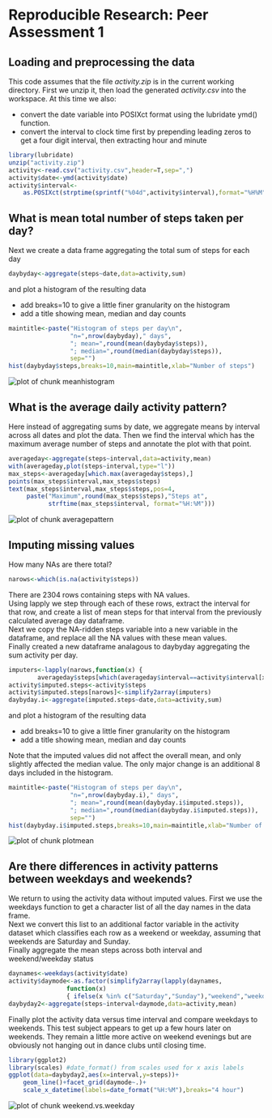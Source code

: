 # Reproducible Research: Peer Assessment 1


## Loading and preprocessing the data
This code assumes that the file *activity.zip* is in the current working directory. 
First we unzip it, then load the generated *activity.csv* into the workspace.
At this time we also:
* convert the date variable into POSIXct format using the lubridate ymd() function.
* convert the interval to clock time first by prepending leading zeros to get a
 four digit interval, then extracting hour and minute  



```r
library(lubridate)
unzip("activity.zip")
activity<-read.csv("activity.csv",header=T,sep=",")
activity$date<-ymd(activity$date)
activity$interval<-
    as.POSIXct(strptime(sprintf("%04d",activity$interval),format="%H%M"))
```


## What is mean total number of steps taken per day?
Next we create a data frame aggregating the total sum of steps for each day


```r
daybyday<-aggregate(steps~date,data=activity,sum)
```
and plot a histogram of the resulting data  
* add breaks=10 to give a little finer granularity on the histogram  
* add a title showing mean, median and day counts

```r
maintitle<-paste("Histogram of steps per day\n",
                 "n=",nrow(daybyday)," days",
                 "; mean=",round(mean(daybyday$steps)),
                 "; median=",round(median(daybyday$steps)),
                 sep="")
hist(daybyday$steps,breaks=10,main=maintitle,xlab="Number of steps")
```

![plot of chunk meanhistogram](figure/meanhistogram.png) 
## What is the average daily activity pattern?
Here instead of aggregating sums by date, we aggregate means by interval across all dates and plot the data. Then we find the interval which has the maximum average number of steps and annotate the plot with that point.

```r
averageday<-aggregate(steps~interval,data=activity,mean)
with(averageday,plot(steps~interval,type="l"))
max_steps<-averageday[which.max(averageday$steps),]
points(max_steps$interval,max_steps$steps)
text(max_steps$interval,max_steps$steps,pos=4,
     paste("Maximum",round(max_steps$steps),"Steps at",
           strftime(max_steps$interval, format="%H:%M")))
```

![plot of chunk averagepattern](figure/averagepattern.png) 


## Imputing missing values
How many NAs are there total?

```r
narows<-which(is.na(activity$steps))
```
There are 2304 rows containing steps with NA values.  
Using lapply we step through each of these rows, extract the interval for that row, and create a list of mean steps for that interval from the previously calculated average day dataframe.  
Next we copy the NA-ridden steps variable into a new variable in the dataframe, and replace all the NA values with these mean values.  
Finally created a new dataframe analagous to daybyday aggregating the sum activity per day.


```r
imputers<-lapply(narows,function(x) {
        averageday$steps[which(averageday$interval==activity$interval[x])]})
activity$imputed.steps<-activity$steps
activity$imputed.steps[narows]<-simplify2array(imputers)
daybyday.i<-aggregate(imputed.steps~date,data=activity,sum)
```
and plot a histogram of the resulting data  
* add breaks=10 to give a little finer granularity on the histogram  
* add a title showing mean, median and day counts

Note that the imputed values did not affect the overall mean, and only slightly affected the median value. The only major change is an additional 8 days included in the histogram. 

```r
maintitle<-paste("Histogram of steps per day\n",
                 "n=",nrow(daybyday.i)," days",
                 "; mean=",round(mean(daybyday.i$imputed.steps)),
                 "; median=",round(median(daybyday.i$imputed.steps)),
                 sep="")
hist(daybyday.i$imputed.steps,breaks=10,main=maintitle,xlab="Number of steps")
```

![plot of chunk plotmean](figure/plotmean.png) 
## Are there differences in activity patterns between weekdays and weekends?
We return to using the activity data without imputed values. First we use the weekdays function to get a character list of all the day names in the data frame.  
Next we convert this list to an additional factor variable in the activity dataset which classifies each row as a weekend or weekday, assuming that weekends are Saturday and Sunday.  
Finally aggregate the mean steps across both interval and weekend/weekday status

```r
daynames<-weekdays(activity$date)
activity$daymode<-as.factor(simplify2array(lapply(daynames,
                function(x)
                { ifelse(x %in% c("Saturday","Sunday"),"weekend","weekday")})))
daybyday2<-aggregate(steps~interval+daymode,data=activity,mean)
```
Finally plot the activity data versus time interval and compare weekdays to weekends. This test subject appears to get up a few hours later on weekends. They remain a little more active on weekend evenings but are obviously not hanging out in dance clubs until closing time. 

```r
library(ggplot2)
library(scales) #date_format() from scales used for x axis labels
ggplot(data=daybyday2,aes(x=interval,y=steps))+
    geom_line()+facet_grid(daymode~.)+
    scale_x_datetime(labels=date_format("%H:%M"),breaks="4 hour")
```

![plot of chunk weekend.vs.weekday](figure/weekend.vs.weekday.png) 
